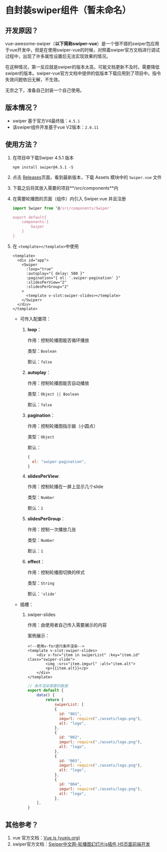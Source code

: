 # 自封装swiper组件（暂未命名）

## 开发原因？

vue-awesome-swiper（**以下简称swiper-vue**）是一个很不错的swiper包应用于vue开发中，但是在使用swiper-vue的时候，对照着swiper官方文档进行调试过程中，出现了许多属性设置后无法实现效果的情况。

在这种情况，第一反应就是swiper的版本太高，可能文档更新不及时。需要降低swiper的版本。swiper-vue官方文档中提供的低版本下载应用到了项目中。指令失效问题依旧无解，不生效。

无奈之下，准备自己封装一个自己使用。

## 版本情况？

- swiper 基于官方V4最终版：`4.5.1`
- 该swiper组件开发基于vue V2版本：`2.6.11`

## 使用方法？

1. 在项目中下载Swiper 4.5.1 版本

   ```shell
   npm install swiper@4.5.1 -S
   ```

   

2. 点击 [Releases](https://github.com/xxxzl-JerryM/Jerry.M_swiper/releases)页面，看到最新版本，下载 Assets 模块中的 `Swiper.vue` 文件

3. 下载之后将其放入需要的项目**/src/components**内

4. 在需要轮播图的页面（组件）内引入 Swiper.vue 并且注册

   ```js
   import Swiper from ‘@/src/components/Swiper'
   
   export default{
       components:{
           Swiper
       }
   }
   ```

5. 在 `<template></template>`中使用

   ```vue
   <template>
     <div id="app">
       <Swiper
         :loop="true"
         :autoplay="{ delay: 500 }"
         :pagination="{ el: '.swiper-pagination' }"
         :slidesPerView="2"
         :slidesPerGroup="2"
       >
         <template v-slot:swiper-slides></template>
       </Swiper>
     </div>
   </template>
   ```

   - 可传入配置项：

     1. **loop**：
        
        作用：控制轮播图能否循环播放
        
        类型：`Boolean`
        
        默认：`false`
        
     2. **autoplay**：

        作用：控制轮播图能否自动播放
   
        类型：`Object || Boolean`
   
        默认：`false`
   
     3. **pagination**：
   
        作用：控制轮播图指示器（小圆点）
   
        类型：`Object`
   
        默认：
   
        ```js
        {
          el: "swiper-pagination",
        }
        ```
   
     4. **slidesPerView**:
   
        作用：控制轮播在一屏上显示几个slide

        类型：`Number`

        默认：`1`
   
     5. **slidesPerGroup**：
   
        作用：控制一次播放几张
   
        类型：`Number`
   
        默认：`1`
   
     6. **effect**：
   
        作用：控制轮播图切换的样式
   
        类型：`String`
   
        默认：`'slide'`
   
   - 插槽：
   
     1. swiper-slides
        
        作用：由使用者自己传入需要展示的内容
        
        案例展示：
        
        ```vue
        <!--使用v-for进行条件渲染-->
        <template v-slot:swiper-slides>
            <div v-for="item in swiperList" :key="item.id" class="swiper-slide">
                <img :src="item.imgurl" :alt="item.alt">
                <p>{{item.alt}}</p>
            </div>
        </template>
        ```
        
        ```js
        // 条件渲染需要的数据
        export default {
        	data() {
                return {
                    swiperList: [
                    {
                      id: "001",
                      imgurl: require("./assets/logo.png"),
                      alt: "logo",
                    },
                    {
                      id: "002",
                      imgurl: require("./assets/logo.png"),
                      alt: "logo",
                    },
                    {
                      id: "003",
                      imgurl: require("./assets/logo.png"),
                      alt: "logo",
                    },
                    {
                      id: "004",
                      imgurl: require("./assets/logo.png"),
                      alt: "logo",
                    },
        	],
        }
        ```

## 其他参考？

1. vue 官方文档：[Vue.js (vuejs.org)](https://cn.vuejs.org/)
2. swiper官方文档：[Swiper中文网-轮播图幻灯片js插件,H5页面前端开发](https://swiper.com.cn/)

